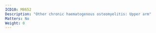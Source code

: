 ```yaml
---
ICD10: M8652
Description: "Other chronic haematogenous osteomyelitis: Upper arm"
Matters: No
Weight: 0
---
```

